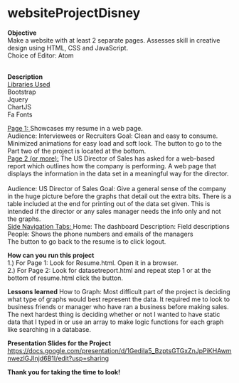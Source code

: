 # websiteProjectDisney

<b>Objective</b>
<br>
Make a website with at least 2 separate pages.
Assesses skill in creative design using HTML, CSS and JavaScript.
<br>
Choice of Editor: Atom
<br><br>

<b>Description</b>
<br>
<u>Libraries Used</u>
<br>
Bootstrap<br>
Jquery<br>
ChartJS<br>
Fa Fonts<br>

<u>Page 1: </u>
Showcases my resume in a web page.<br>
Audience: Interviewees or Recruiters
Goal: Clean and easy to consume.  Minimized animations for easy load and soft look.
The button to go to the Part two of the project is located at the bottom.
<br>
<u>Page 2 (or more):</u>
The US Director of Sales has asked for a web-based report which outlines how the company is performing. A web page that displays the information in the data set in a meaningful way for the director.<br><br>
Audience: US Director of Sales
Goal: Give a general sense of the company in the huge picture before the graphs that detail out the extra bits. There is a table included at the end for printing out of the data set given.  This is intended if the director or any sales manager needs the info only and not the graphs.<br>
<u>Side Navigation Tabs: </u>
Home: The dashboard
Description: Field descriptions
People: Shows the phone numbers and emails of the managers
<br>
The button to go back to the resume is to click logout.

<b>How can you run this project</b>
<br>
1.) For Page 1: Look for Resume.html. Open it in a browser.
<br>
2.) For Page 2: Look for datasetreport.html and repeat step 1 or at the bottom of resume.html click the button.
<br>

<b>Lessons learned</b>
How to Graph: Most difficult part of the project is deciding what type of graphs
would best represent the data.  It required me to look to business friends or manager
who have ran a business before making sales. The next hardest thing is deciding whether
or not I wanted to have static data that I typed in or use an array to make logic functions
for each graph like searching in a database.
<br>

<b>Presentation Slides for the Project</b>
https://docs.google.com/presentation/d/1GediIa5_BzptsGTGxZnJpPiKHAwmnwezlGJInjd6B1I/edit?usp=sharing

<b>Thank you for taking the time to look!</b>
